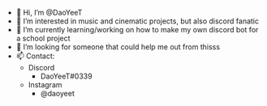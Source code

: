- 👋 Hi, I’m @DaoYeeT
- 👀 I’m interested in music and cinematic projects, but also discord fanatic
- 🌱 I’m currently learning/working on how to make my own discord bot for a school project
- 💞️ I’m looking for someone that could help me out from thisss
- 📫 Contact:
   - Discord
     - DaoYeeT#0339
    - Instagram
      - @daoyeet
